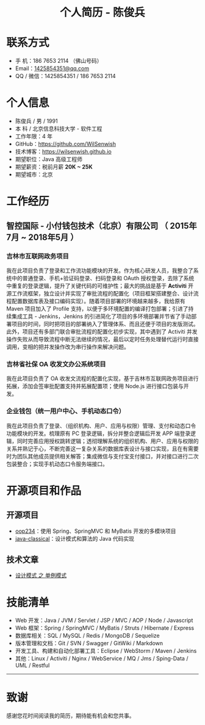 # **<center> 个人简历 - 陈俊兵 </center>**


# 联系方式

- 手 机：186 7653 2114 （佛山号码）
- Email：<1425854351@qq.com>
- QQ / 微信：1425854351 / 186 7653 2114


# 个人信息

 - 陈俊兵 / 男 / 1991 
 - 本 科 / 北京信息科技大学 - 软件工程
 - 工作年限：4 年
 - GitHub：<https://github.com/WilSenwish>
 - 技术博客：<https://wilsenwish.github.io>
 - 期望职位：Java 高级工程师
 - 期望薪资：税前月薪 **20K ~ 25K**
 - 期望城市：北京


# 工作经历

## 智控国际 - 小付钱包技术（北京）有限公司 （ 2015年7月 ~ 2018年5月 ）

### 吉林市互联网政务项目 
我在此项目负责了登录和工作流功能模块的开发。作为核心研发人员，我整合了系统中的普通登录、手机+验证码登录、扫码登录和 OAuth 授权登录，去除了系统中重复的登录逻辑，提升了关键代码的可维护性；最大的挑战是基于 **Activiti** 开源工作流框架，独立设计并实现了审批流程的配置化（项目框架搭建整合、设计流程配置数据库表及接口编码实现）。随着项目部署的环境越来越多，我给原有 Maven 项目加入了 Profile 支持，以便于多环境配置的编译打包部署；引进了持续集成工具 - Jenkins，Jenkins 的引进简化了项目的多环境部署并节省了手动部署项目的时间，同时把项目的部署纳入了管理体系、而且还便于项目的发版测试。此外，项目还有多部门联合审批流程的配置化初步实现，其中遇到了 Activiti 并发操作失败从而导致流程中断无法继续的情况，最后以定时任务处理替代运行时直接调用，变相的把并发操作改为串行操作来解决问题。

### 吉林省社保 OA 收发文办公系统项目 
我在此项目负责了 OA 收发文流程的配置化实现，基于吉林市互联网政务项目进行拓展，添加会签审批配置支持并拓展配置项；使用 Node.js 进行接口包装与开发。 

### 企业钱包（统一用户中心、手机动态口令）
我在此项目负责了登录、（组织机构、用户、应用与权限）管理、支付和动态口令功能模块的开发。梳理原有 PC 登录逻辑，拆分并整合逻辑后开发 APP 端登录逻辑，同时完善应用授权跳转逻辑；透彻理解系统的组织机构、用户、应用与权限的关系并熟记于心，不断完善这一复杂关系的数据库表设计与接口实现，且在有需要时为团队其他成员提供相关解答；集成微信与支付宝支付接口，并对接口进行二次包装整合；实现手机动态口令服务端接口。


# 开源项目和作品

## 开源项目

- [oop234](https://github.com/WilSenwish/oop234)：使用 Spring、SpringMVC 和 MyBatis 开发的多模块项目
- [java-classical](https://github.com/WilSenwish/java-classical)：设计模式和算法的 Java 代码实现

## 技术文章

- [设计模式 之 单例模式](https://github.com/WilSenwish/java-classical/blob/master/design-patterns/docs/singleton.md)


# 技能清单

- Web 开发：Java / JVM / Servlet / JSP / MVC / AOP / Node / Javascript
- Web 框架：Spring / SpringMVC / MyBatis / Struts / Hibernate / Express
- 数据库相关：SQL / MySQL / Redis / MongoDB / Sequelize
- 版本管理和文档：Git / SVN / Swagger / GitWiki / Markdown
- 开发工具、构建和自动化部署工具：Eclipse / WebStorm / Maven / Jenkins
- 其他：Linux / Activiti / Nginx / WebService / MQ / Jms / Sping-Data / UML / Restful


---      
# 致谢
感谢您花时间阅读我的简历，期待能有机会和您共事。


